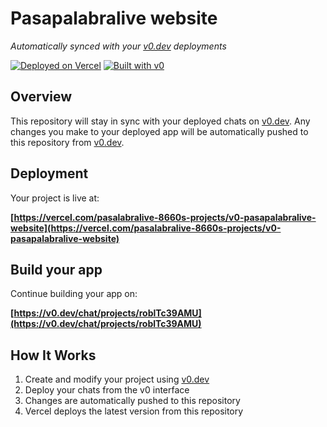 # Pasapalabralive website

*Automatically synced with your [v0.dev](https://v0.dev) deployments*

[![Deployed on Vercel](https://img.shields.io/badge/Deployed%20on-Vercel-black?style=for-the-badge&logo=vercel)](https://vercel.com/pasalabralive-8660s-projects/v0-pasapalabralive-website)
[![Built with v0](https://img.shields.io/badge/Built%20with-v0.dev-black?style=for-the-badge)](https://v0.dev/chat/projects/roblTc39AMU)

## Overview

This repository will stay in sync with your deployed chats on [v0.dev](https://v0.dev).
Any changes you make to your deployed app will be automatically pushed to this repository from [v0.dev](https://v0.dev).

## Deployment

Your project is live at:

**[https://vercel.com/pasalabralive-8660s-projects/v0-pasapalabralive-website](https://vercel.com/pasalabralive-8660s-projects/v0-pasapalabralive-website)**

## Build your app

Continue building your app on:

**[https://v0.dev/chat/projects/roblTc39AMU](https://v0.dev/chat/projects/roblTc39AMU)**

## How It Works

1. Create and modify your project using [v0.dev](https://v0.dev)
2. Deploy your chats from the v0 interface
3. Changes are automatically pushed to this repository
4. Vercel deploys the latest version from this repository
